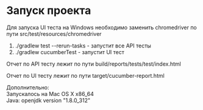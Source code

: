 # Запуск проекта

Для запуска UI теста на Windows необходимо заменить chromedriver по пути src/test/resources/chromedriver 

1) ./gradlew test --rerun-tasks - запустит все API тесты
2) ./gradlew cucumberTest - запустит UI тест

Отчет по API тесту лежит по пути build/reports/tests/test/index.html

Отчет по UI тесту лежит по пути target/cucumber-report.html

Дополнительно:  
Запускалось на Mac OS X x86_64  
Java: openjdk version "1.8.0_312" 

